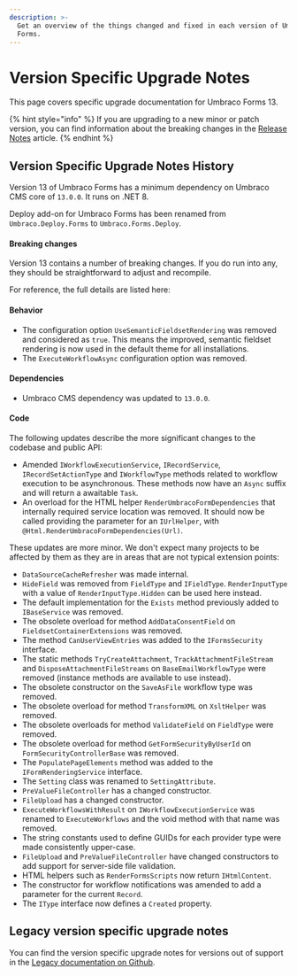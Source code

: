 ```yaml
---
description: >-
  Get an overview of the things changed and fixed in each version of Umbraco
  Forms.
---
```


# Version Specific Upgrade Notes

This page covers specific upgrade documentation for Umbraco Forms 13.&#x20;

{% hint style="info" %}
If you are upgrading to a new minor or patch version, you can find information about the breaking changes in the [Release Notes](../release-notes.md) article.
{% endhint %}

## Version Specific Upgrade Notes History

Version 13 of Umbraco Forms has a minimum dependency on Umbraco CMS core of `13.0.0`. It runs on .NET 8.

Deploy add-on for Umbraco Forms has been renamed from `Umbraco.Deploy.Forms` to `Umbraco.Forms.Deploy`.

#### **Breaking changes**

Version 13 contains a number of breaking changes. If you do run into any, they should be straightforward to adjust and recompile.

For reference, the full details are listed here:

#### **Behavior**

* The configuration option `UseSemanticFieldsetRendering` was removed and considered as `true`. This means the improved, semantic fieldset rendering is now used in the default theme for all installations.
* The `ExecuteWorkflowAsync` configuration option was removed.

#### **Dependencies**

* Umbraco CMS dependency was updated to `13.0.0`.

#### **Code**

The following updates describe the more significant changes to the codebase and public API:

* Amended `IWorkflowExecutionService`, `IRecordService`, `IRecordSetActionType` and `IWorkflowType` methods related to workflow execution to be asynchronous. These methods now have an `Async` suffix and will return a awaitable `Task`.
* An overload for the HTML helper `RenderUmbracoFormDependencies` that internally required service location was removed. It should now be called providing the parameter for an `IUrlHelper`, with `@Html.RenderUmbracoFormDependencies(Url)`.

These updates are more minor. We don't expect many projects to be affected by them as they are in areas that are not typical extension points:

* `DataSourceCacheRefresher` was made internal.
* `HideField` was removed from `FieldType` and `IFieldType`. `RenderInputType` with a value of `RenderInputType.Hidden` can be used here instead.
* The default implementation for the `Exists` method previously added to `IBaseService` was removed.
* The obsolete overload for method `AddDataConsentField` on `FieldsetContainerExtensions` was removed.
* The method `CanUserViewEntries` was added to the `IFormsSecurity` interface.
* The static methods `TryCreateAttachment`, `TrackAttachmentFileStream` and `DisposeAttachmentFileStreams` on `BaseEmailWorkflowType` were removed (instance methods are available to use instead).
* The obsolete constructor on the `SaveAsFile` workflow type was removed.
* The obsolete overload for method `TransformXML` on `XsltHelper` was removed.
* The obsolete overloads for method `ValidateField` on `FieldType` were removed.
* The obsolete overload for method `GetFormSecurityByUserId` on `FormSecurityControllerBase` was removed.
* The `PopulatePageElements` method was added to the `IFormRenderingService` interface.
* The `Setting` class was renamed to `SettingAttribute`.
* `PreValueFileController` has a changed constructor.
* `FileUpload` has a changed constructor.
* `ExecuteWorkflowsWithResult` on `IWorkflowExecutionService` was renamed to `ExecuteWorkflows` and the void method with that name was removed.
* The string constants used to define GUIDs for each provider type were made consistently upper-case.
* `FileUpload` and `PreValueFileController` have changed constructors to add support for server-side file validation.
* HTML helpers such as `RenderFormsScripts` now return `IHtmlContent`.
* The constructor for workflow notifications was amended to add a parameter for the current `Record`.
* The `IType` interface now defines a `Created` property.

## Legacy version specific upgrade notes

You can find the version specific upgrade notes for versions out of support in the [Legacy documentation on Github](https://github.com/umbraco/UmbracoDocs/blob/umbraco-eol-versions/11/umbraco-forms/installation/version-specific.md).&#x20;
